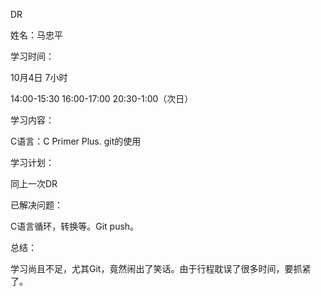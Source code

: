 DR

姓名：马忠平

学习时间：

10月4日 7小时

14:00-15:30 16:00-17:00 20:30-1:00（次日）

学习内容：

C语言：C Primer Plus.  git的使用

学习计划：

同上一次DR

已解决问题：

C语言循环，转换等。Git push。

总结：

学习尚且不足，尤其Git，竟然闹出了笑话。由于行程耽误了很多时间，要抓紧了。